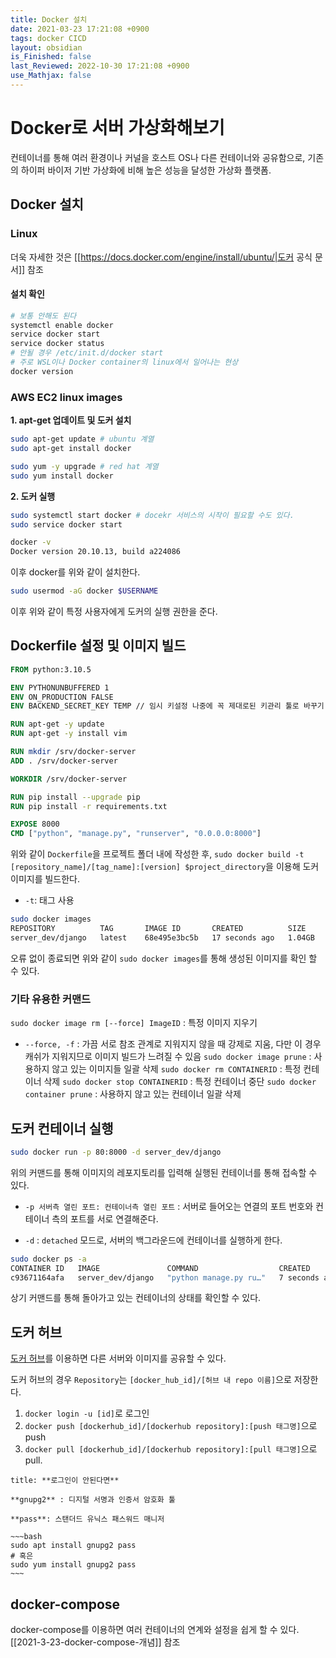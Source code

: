 ```yaml
---
title: Docker 설치
date: 2021-03-23 17:21:08 +0900
tags: docker CICD
layout: obsidian
is_Finished: false
last_Reviewed: 2022-10-30 17:21:08 +0900
use_Mathjax: false
---
```

# Docker로 서버 가상화해보기

컨테이너를 통해 여러 환경이나 커널을 호스트 OS나 다른 컨테이너와 공유함으로, 기존의 하이퍼 바이저 기반 가상화에 비해 높은 성능을 달성한 가상화 플랫폼.

## Docker 설치

### Linux

더욱 자세한 것은 [[https://docs.docker.com/engine/install/ubuntu/|도커 공식 문서]] 참조

#### 설치 확인
```bash
# 보통 안해도 된다
systemctl enable docker
service docker start
service docker status 
# 안될 경우 /etc/init.d/docker start
# 주로 WSL이나 Docker container의 linux에서 일어나는 현상
docker version
```


### AWS EC2 linux images

**1. apt-get 업데이트 및 도커 설치**
```bash
sudo apt-get update # ubuntu 계열
sudo apt-get install docker 

sudo yum -y upgrade # red hat 계열
sudo yum install docker 
```

**2. 도커 실행**
```bash
sudo systemctl start docker # docekr 서비스의 시작이 필요할 수도 있다.
sudo service docker start

docker -v 
Docker version 20.10.13, build a224086
```

이후 docker를 위와 같이 설치한다.

```bash
sudo usermod -aG docker $USERNAME
```

이후 위와 같이 특정 사용자에게 도커의 실행 권한을 준다.

## Dockerfile 설정 및 이미지 빌드

```dockerfile
FROM python:3.10.5

ENV PYTHONUNBUFFERED 1
ENV ON_PRODUCTION FALSE
ENV BACKEND_SECRET_KEY TEMP // 임시 키설정 나중에 꼭 제대로된 키관리 툴로 바꾸기

RUN apt-get -y update
RUN apt-get -y install vim

RUN mkdir /srv/docker-server
ADD . /srv/docker-server

WORKDIR /srv/docker-server

RUN pip install --upgrade pip
RUN pip install -r requirements.txt

EXPOSE 8000 
CMD ["python", "manage.py", "runserver", "0.0.0.0:8000"]
```

위와 같이 `Dockerfile`을 프로젝트 폴더 내에 작성한 후, `sudo docker build -t [repository_name]/[tag_name]:[version] $project_directory`을 이용해 도커 이미지를 빌드한다.

- `-t`: 태그 사용 

```bash
sudo docker images
REPOSITORY          TAG       IMAGE ID       CREATED          SIZE
server_dev/django   latest    68e495e3bc5b   17 seconds ago   1.04GB
```

오류 없이 종료되면 위와 같이 `sudo docker images`를 통해 생성된 이미지를 확인 할 수 있다.

### 기타 유용한 커맨드

 `sudo docker image rm [--force] ImageID` : 특정 이미지 지우기 
 - `--force, -f` : 가끔 서로 참조 관계로 지워지지 않을 때 강제로 지움, 다만 이 경우 캐쉬가 지워지므로 이미지 빌드가 느려질 수 있음 
 `sudo docker image prune` : 사용하지 않고 있는 이미지들 일괄 삭제
 `sudo docker rm CONTAINERID` : 특정 컨테이너 삭제 
 `sudo docker stop CONTAINERID` : 특정 컨테이너 중단
 `sudo docker container prune` : 사용하지 않고 있는 컨테이너 일괄 삭제

## 도커 컨테이너 실행

```bash
sudo docker run -p 80:8000 -d server_dev/django
```

위의 커맨드를 통해 이미지의 레포지토리를 입력해 실행된 컨테이너를 통해 접속할 수 있다.

- `-p 서버측 열린 포트: 컨테이너측 열린 포트` : 서버로 들어오는 연결의 포트 번호와 컨테이너 측의 포트를 서로 연결해준다. 

- `-d` : `detached`  모드로, 서버의 백그라운드에 컨테이너를 실행하게 한다.

```bash
sudo docker ps -a
CONTAINER ID   IMAGE               COMMAND                  CREATED         STATUS                     PORTS                                   NAMES
c93671164afa   server_dev/django   "python manage.py ru…"   7 seconds ago   Up 5 seconds               0.0.0.0:80->8000/tcp, :::80->8000/tcp   amazing_pike
```

상기 커맨드를 통해 돌아가고 있는 컨테이너의 상태를 확인할 수 있다.

## 도커 허브

[도커 허브](https://hub.docker.com/)를 이용하면 다른 서버와 이미지를 공유할 수 있다.

도커 허브의 경우 `Repository`는 `[docker_hub_id]/[허브 내 repo 이름]`으로 저장한다.

1. `docker login -u [id]`로 로그인
2. `docker push [dockerhub_id]/[dockerhub repository]:[push 태그명]`으로 push
3. `docker pull [dockerhub_id]/[dockerhub repository]:[pull 태그명]`으로 pull.

```ad-faq
title: **로그인이 안된다면**

**gnupg2** : 디지털 서명과 인증서 암호화 툴 

**pass**: 스탠더드 유닉스 패스워드 매니저

~~~bash
sudo apt install gnupg2 pass
# 혹은
sudo yum install gnupg2 pass
~~~ 
```

## docker-compose

docker-compose를 이용하면 여러 컨테이너의 연계와 설정을 쉽게 할 수 있다.
[[2021-3-23-docker-compose-개념]] 참조